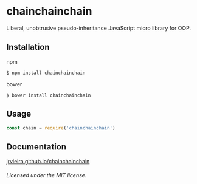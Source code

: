 # chainchainchain
Liberal, unobtrusive pseudo-inheritance JavaScript micro library for OOP.

## Installation

npm

	$ npm install chainchainchain

bower

	$ bower install chainchainchain

## Usage

```javascript
const chain = require('chainchainchain')
```

## Documentation

[jrvieira.github.io/chainchainchain](http://jrvieira.github.io/chainchainchain)


###### Licensed under the MIT license.
